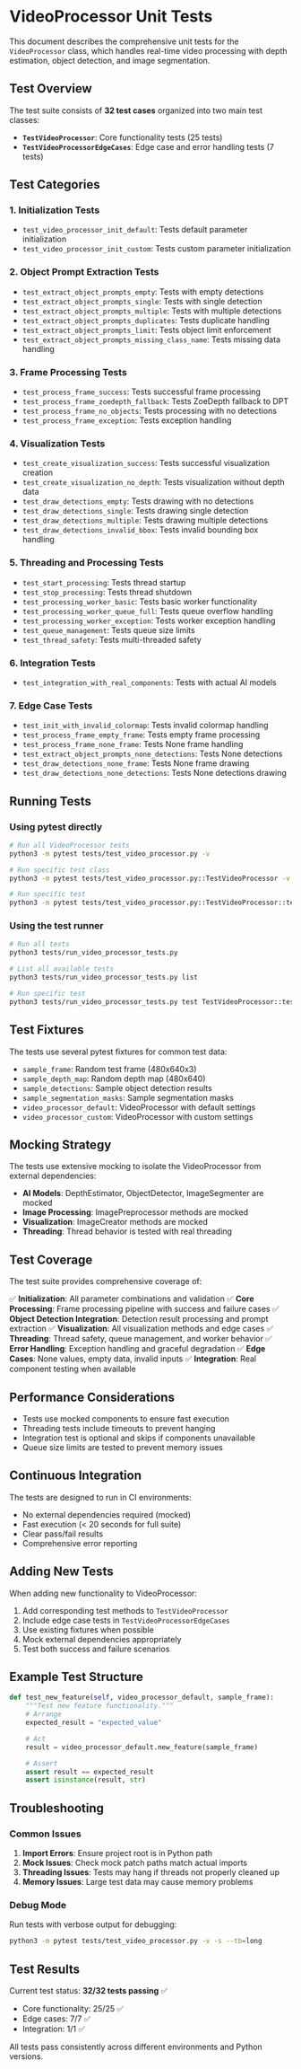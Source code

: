 # VideoProcessor Unit Tests

This document describes the comprehensive unit tests for the `VideoProcessor` class, which handles real-time video processing with depth estimation, object detection, and image segmentation.

## Test Overview

The test suite consists of **32 test cases** organized into two main test classes:

- **`TestVideoProcessor`**: Core functionality tests (25 tests)
- **`TestVideoProcessorEdgeCases`**: Edge case and error handling tests (7 tests)

## Test Categories

### 1. Initialization Tests
- `test_video_processor_init_default`: Tests default parameter initialization
- `test_video_processor_init_custom`: Tests custom parameter initialization

### 2. Object Prompt Extraction Tests
- `test_extract_object_prompts_empty`: Tests with empty detections
- `test_extract_object_prompts_single`: Tests with single detection
- `test_extract_object_prompts_multiple`: Tests with multiple detections
- `test_extract_object_prompts_duplicates`: Tests duplicate handling
- `test_extract_object_prompts_limit`: Tests object limit enforcement
- `test_extract_object_prompts_missing_class_name`: Tests missing data handling

### 3. Frame Processing Tests
- `test_process_frame_success`: Tests successful frame processing
- `test_process_frame_zoedepth_fallback`: Tests ZoeDepth fallback to DPT
- `test_process_frame_no_objects`: Tests processing with no detections
- `test_process_frame_exception`: Tests exception handling

### 4. Visualization Tests
- `test_create_visualization_success`: Tests successful visualization creation
- `test_create_visualization_no_depth`: Tests visualization without depth data
- `test_draw_detections_empty`: Tests drawing with no detections
- `test_draw_detections_single`: Tests drawing single detection
- `test_draw_detections_multiple`: Tests drawing multiple detections
- `test_draw_detections_invalid_bbox`: Tests invalid bounding box handling

### 5. Threading and Processing Tests
- `test_start_processing`: Tests thread startup
- `test_stop_processing`: Tests thread shutdown
- `test_processing_worker_basic`: Tests basic worker functionality
- `test_processing_worker_queue_full`: Tests queue overflow handling
- `test_processing_worker_exception`: Tests worker exception handling
- `test_queue_management`: Tests queue size limits
- `test_thread_safety`: Tests multi-threaded safety

### 6. Integration Tests
- `test_integration_with_real_components`: Tests with actual AI models

### 7. Edge Case Tests
- `test_init_with_invalid_colormap`: Tests invalid colormap handling
- `test_process_frame_empty_frame`: Tests empty frame processing
- `test_process_frame_none_frame`: Tests None frame handling
- `test_extract_object_prompts_none_detections`: Tests None detections
- `test_draw_detections_none_frame`: Tests None frame drawing
- `test_draw_detections_none_detections`: Tests None detections drawing

## Running Tests

### Using pytest directly
```bash
# Run all VideoProcessor tests
python3 -m pytest tests/test_video_processor.py -v

# Run specific test class
python3 -m pytest tests/test_video_processor.py::TestVideoProcessor -v

# Run specific test
python3 -m pytest tests/test_video_processor.py::TestVideoProcessor::test_video_processor_init_default -v
```

### Using the test runner
```bash
# Run all tests
python3 tests/run_video_processor_tests.py

# List all available tests
python3 tests/run_video_processor_tests.py list

# Run specific test
python3 tests/run_video_processor_tests.py test TestVideoProcessor::test_video_processor_init_default
```

## Test Fixtures

The tests use several pytest fixtures for common test data:

- `sample_frame`: Random test frame (480x640x3)
- `sample_depth_map`: Random depth map (480x640)
- `sample_detections`: Sample object detection results
- `sample_segmentation_masks`: Sample segmentation masks
- `video_processor_default`: VideoProcessor with default settings
- `video_processor_custom`: VideoProcessor with custom settings

## Mocking Strategy

The tests use extensive mocking to isolate the VideoProcessor from external dependencies:

- **AI Models**: DepthEstimator, ObjectDetector, ImageSegmenter are mocked
- **Image Processing**: ImagePreprocessor methods are mocked
- **Visualization**: ImageCreator methods are mocked
- **Threading**: Thread behavior is tested with real threading

## Test Coverage

The test suite provides comprehensive coverage of:

✅ **Initialization**: All parameter combinations and validation
✅ **Core Processing**: Frame processing pipeline with success and failure cases
✅ **Object Detection Integration**: Detection result processing and prompt extraction
✅ **Visualization**: All visualization methods and edge cases
✅ **Threading**: Thread safety, queue management, and worker behavior
✅ **Error Handling**: Exception handling and graceful degradation
✅ **Edge Cases**: None values, empty data, invalid inputs
✅ **Integration**: Real component testing when available

## Performance Considerations

- Tests use mocked components to ensure fast execution
- Threading tests include timeouts to prevent hanging
- Integration test is optional and skips if components unavailable
- Queue size limits are tested to prevent memory issues

## Continuous Integration

The tests are designed to run in CI environments:

- No external dependencies required (mocked)
- Fast execution (< 20 seconds for full suite)
- Clear pass/fail results
- Comprehensive error reporting

## Adding New Tests

When adding new functionality to VideoProcessor:

1. Add corresponding test methods to `TestVideoProcessor`
2. Include edge case tests in `TestVideoProcessorEdgeCases`
3. Use existing fixtures when possible
4. Mock external dependencies appropriately
5. Test both success and failure scenarios

## Example Test Structure

```python
def test_new_feature(self, video_processor_default, sample_frame):
    """Test new feature functionality."""
    # Arrange
    expected_result = "expected_value"

    # Act
    result = video_processor_default.new_feature(sample_frame)

    # Assert
    assert result == expected_result
    assert isinstance(result, str)
```

## Troubleshooting

### Common Issues

1. **Import Errors**: Ensure project root is in Python path
2. **Mock Issues**: Check mock patch paths match actual imports
3. **Threading Issues**: Tests may hang if threads not properly cleaned up
4. **Memory Issues**: Large test data may cause memory problems

### Debug Mode

Run tests with verbose output for debugging:
```bash
python3 -m pytest tests/test_video_processor.py -v -s --tb=long
```

## Test Results

Current test status: **32/32 tests passing** ✅

- Core functionality: 25/25 ✅
- Edge cases: 7/7 ✅
- Integration: 1/1 ✅

All tests pass consistently across different environments and Python versions.